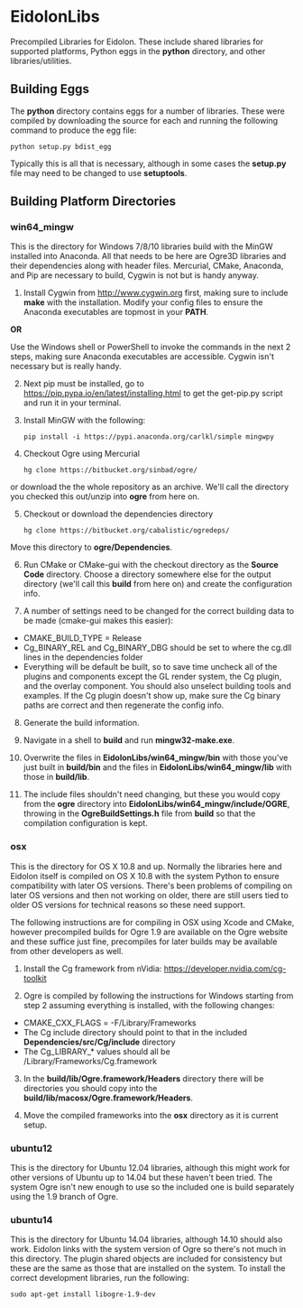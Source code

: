 # EidolonLibs
Precompiled Libraries for Eidolon. 
These include shared libraries for supported platforms, Python eggs in the **python** directory, and other libraries/utilities.

## Building Eggs

The **python** directory contains eggs for a number of libraries.
These were compiled by downloading the source for each and running the following command to produce the egg file:

    python setup.py bdist_egg
    
Typically this is all that is necessary, although in some cases the **setup.py** file may need to be changed to use **setuptools**.

## Building Platform Directories

### win64_mingw

This is the directory for Windows 7/8/10 libraries build with the MinGW installed into Anaconda.
All that needs to be here are Ogre3D libraries and their dependencies along with header files.
Mercurial, CMake, Anaconda, and Pip are necessary to build, Cygwin is not but is handy anyway.

 1. Install Cygwin from http://www.cygwin.org first, making sure to include **make** with the installation. Modify your config files to ensure the Anaconda executables are topmost in your **PATH**. 
 
 **OR**
 
 Use the Windows shell or PowerShell to invoke the commands in the next 2 steps, making sure Anaconda executables are accessible. Cygwin isn't necessary but is really handy.

 2. Next pip must be installed, go to https://pip.pypa.io/en/latest/installing.html to get the get-pip.py script and run it in your terminal. 

 3. Install MinGW with the following:

        pip install -i https://pypi.anaconda.org/carlkl/simple mingwpy
        
 4. Checkout Ogre using Mercurial
 
        hg clone https://bitbucket.org/sinbad/ogre/
        
 or download the the whole repository as an archive.
 We'll call the directory you checked this out/unzip into **ogre** from here on.
 
 5. Checkout or download the dependencies directory
 
        hg clone https://bitbucket.org/cabalistic/ogredeps/
 
 Move this directory to **ogre/Dependencies**.
        
 6. Run CMake or CMake-gui with the checkout directory as the **Source Code** directory.
 Choose a directory somewhere else for the output directory (we'll call this **build** from here on) and create the configuration info.
 
 7. A number of settings need to be changed for the correct building data to be made (cmake-gui makes this easier):
   * CMAKE_BUILD_TYPE = Release
   * Cg_BINARY_REL and Cg_BINARY_DBG should be set to where the cg.dll lines in the dependencies folder
   * Everything will be default be built, so to save time uncheck all of the plugins and components except the GL render system, the Cg plugin, and the overlay component. You should also unselect building tools and examples. If the Cg plugin doesn't show up, make sure the Cg binary paths are correct and then regenerate the config info.
 
 8. Generate the build information.
 
 9. Navigate in a shell to **build** and run **mingw32-make.exe**.
 
 10. Overwrite the files in **EidolonLibs/win64_mingw/bin** with those you've just built in **build/bin** and the files in **EidolonLibs/win64_mingw/lib** with those in **build/lib**.
 
 11. The include files shouldn't need changing, but these you would copy from the **ogre** directory into **EidolonLibs/win64_mingw/include/OGRE**, throwing in the **OgreBuildSettings.h** file from **build** so that the compilation configuration is kept.
 
    
### osx

This is the directory for OS X 10.8 and up.
Normally the libraries here and Eidolon itself is compiled on OS X 10.8 with the system Python to ensure compatibility with later OS versions.
There's been problems of compiling on later OS versions and then not working on older, there are still users tied to older OS versions for technical reasons so these need support.

The following instructions are for compiling in OSX using Xcode and CMake, however precompiled builds for Ogre 1.9 are available on the Ogre website and these suffice just fine, precompiles for later builds may be available from other developers as well.

 1. Install the Cg framework from nVidia: https://developer.nvidia.com/cg-toolkit
 
 2. Ogre is compiled by following the instructions for Windows starting from step 2 assuming everything is installed, with the following changes:
   * CMAKE_CXX_FLAGS = -F/Library/Frameworks
   * The Cg include directory should point to that in the included **Dependencies/src/Cg/include** directory
   * The Cg_LIBRARY_* values should all be /Library/Frameworks/Cg.framework
   
 3. In the **build/lib/Ogre.framework/Headers** directory there will be directories you should copy into the **build/lib/macosx/Ogre.framework/Headers**.
   
 4. Move the compiled frameworks into the **osx** directory as it is current setup. 

### ubuntu12

This is the directory for Ubuntu 12.04 libraries, although this might work for other versions of Ubuntu up to 14.04 but these haven't been tried.
The system Ogre isn't new enough to use so the included one is build separately using the 1.9 branch of Ogre.

### ubuntu14

This is the directory for Ubuntu 14.04 libraries, although 14.10 should also work.
Eidolon links with the system version of Ogre so there's not much in this directory.
The plugin shared objects are included for consistency but these are the same as those that are installed on the system.
To install the correct development libraries, run the following:

    sudo apt-get install libogre-1.9-dev


